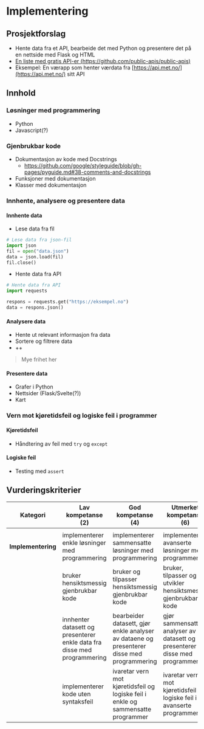 # Implementering

## Prosjektforslag

- Hente data fra et API, bearbeide det med Python og presentere det på en nettside med Flask og HTML
- [En liste med gratis API-er (https://github.com/public-apis/public-apis)](https://github.com/public-apis/public-apis)
- Eksempel: En værapp som henter værdata fra [https://api.met.no/](https://api.met.no/) sitt API

## Innhold
  
### Løsninger med programmering

- Python
- Javascript(?)

### Gjenbrukbar kode

- Dokumentasjon av kode med Docstrings
  - https://github.com/google/styleguide/blob/gh-pages/pyguide.md#38-comments-and-docstrings
- Funksjoner med dokumentasjon
- Klasser med dokumentasjon

### Innhente, analysere og presentere data

#### Innhente data

- Lese data fra fil

````python
# Lese data fra json-fil
import json
fil = open("data.json")
data = json.load(fil)
fil.close()
````

- Hente data fra API


````python
# Hente data fra API
import requests

respons = requests.get("https://eksempel.no")
data = respons.json()
````

#### Analysere data

- Hente ut relevant informasjon fra data
- Sortere og filtrere data
- ++

> Mye frihet her

#### Presentere data

- Grafer i Python
- Nettsider (Flask/Svelte(?))
- Kart

### Vern mot kjøretidsfeil og logiske feil i programmer

#### Kjøretidsfeil

- Håndtering av feil med `try` og `except`

#### Logiske feil

- Testing med `assert`


## Vurderingskriterier

| Kategori           | Lav kompetanse (2)                                                       | God kompetanse (4)                                                                         | Utmerket kompetanse (6)                                                      |
| ------------------ | ------------------------------------------------------------------------ | ------------------------------------------------------------------------------------------ | ---------------------------------------------------------------------------- |
|                    |
| **Implementering** | implementerer enkle løsninger med programmering                          | implementerer sammensatte løsninger med programmering                                      | implementerer avanserte løsninger med programmering                          |
|                    | bruker hensiktsmessig gjenbrukbar kode                                   | bruker og tilpasser hensiktsmessig gjenbrukbar kode                                        | bruker, tilpasser og utvikler hensiktsmessig gjenbrukbar kode                |
|                    | innhenter datasett og presenterer enkle data fra disse med programmering | bearbeider datasett, gjør enkle analyser av dataene og presenterer disse med programmering | gjør sammensatte analyser av datasett og presenterer disse med programmering |
|                    | implementerer kode uten syntaksfeil                                      | ivaretar vern mot kjøretidsfeil og logiske feil i enkle og sammensatte programmer          | ivaretar vern mot kjøretidsfeil og logiske feil i avanserte programmer       |


